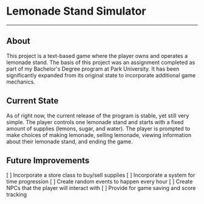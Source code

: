 # Lemonade Stand Simulator
---

## About
This project is a text-based game where the player owns and operates a lemonade stand.  The basis of this project was an assignment completed as part of my Bachelor's Degree program at Park University.  It has been significantly expanded from its original state to incorporate additional game mechanics.

## Current State
As of right now, the current release of the program is stable, yet still very simple.  The player controls one lemonade stand and starts with a fixed amount of supplies (lemons, sugar, and water).  The player is prompted to make choices of making lemonade, selling lemonade, viewing information about their lemonade stand, and ending the game.

## Future Improvements
[ ] Incorporate a store class to buy/sell supplies
[ ] Incorporate a system for time progression
[ ] Create random events to happen every hour
[ ] Create NPCs that the player will interact with
[ ] Provide for game saving and score tracking


